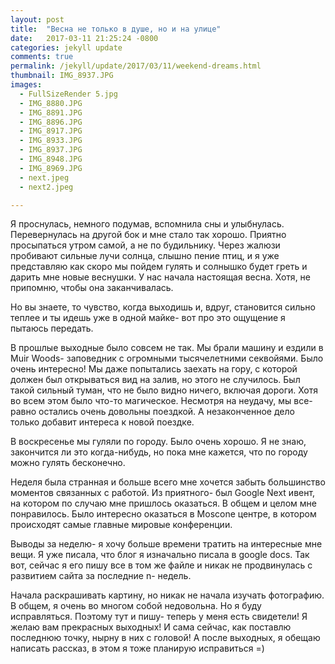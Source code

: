 ```yaml
---
layout: post
title:  "Весна не только в душе, но и на улице"
date:   2017-03-11 21:25:24 -0800
categories: jekyll update
comments: true
permalink: /jekyll/update/2017/03/11/weekend-dreams.html
thumbnail: IMG_8937.JPG
images:
  - FullSizeRender 5.jpg
  - IMG_8880.JPG
  - IMG_8891.JPG
  - IMG_8896.JPG
  - IMG_8917.JPG
  - IMG_8933.JPG
  - IMG_8937.JPG
  - IMG_8948.JPG
  - IMG_8969.JPG
  - next.jpeg
  - next2.jpeg

---
```


Я проснулась, немного подумав, вспомнила сны и улыбнулась. Перевернулась на другой бок и мне стало так хорошо. Приятно просыпаться утром самой, а не по будильнику. Через жалюзи пробивают сильные лучи солнца, слышно пение птиц, и я уже представляю как скоро мы пойдем гулять и солнышко будет греть и дарить мне новые веснушки. У нас начала настоящая весна. Хотя, не припомню, чтобы она заканчивалась.
 <!--separate--> 
Но вы знаете, то чувство, когда выходишь и, вдруг, становится сильно теплее и ты идешь уже в одной майке- вот про это ощущение я пытаюсь передать.

В прошлые выходные было совсем не так. Мы брали машину и ездили в Muir Woods- заповедник с огромными тысячелетними секвойями. Было очень интересно! Мы даже попытались заехать на гору,  с которой должен был открываться вид на залив, но этого не случилось. Был такой сильный туман, что не было видно ничего, включая дороги. Хотя во всем этом было что-то магическое. 
Несмотря на неудачу, мы все-равно остались очень довольны поездкой. А незаконченное дело только добавит интереса к новой поездке. 

В воскресенье мы гуляли по городу. Было очень хорошо. Я не знаю, закончится ли это когда-нибудь, но пока мне кажется, что по городу можно гулять бесконечно.

Неделя была странная и больше всего мне хочется забыть большинство моментов связанных с работой. Из приятного- был Google Next ивент, на котором по случаю мне пришлось оказаться. В общем и целом мне понравилось. Было интересно оказаться в Moscone центре, в котором происходят самые главные мировые конференции. 

Выводы за неделю- я хочу больше времени тратить на интересные мне вещи. Я уже писала, что блог я изначально писала в google docs. Так вот, сейчас я его пишу все в том же файле и никак не продвинулась с развитием сайта за последние  n- недель. 

Начала раскрашивать картину, но никак не начала изучать фотографию. В общем, я очень во многом собой недовольна. Но я буду исправляться. Поэтому тут и пишу- теперь у меня есть свидетели! 
Я желаю вам прекрасных выходных! И сама сейчас, как поставлю последнюю точку, нырну в них с головой! А после выходных, я обещаю написать рассказ, в этом я тоже планирую исправиться =)


